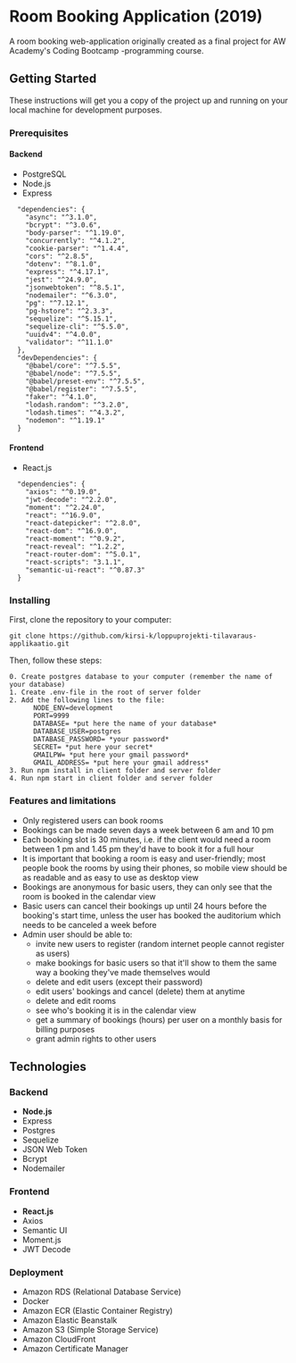 # Room Booking Application (2019)

A room booking web-application originally created as a final project for AW Academy's Coding Bootcamp -programming course.

## Getting Started

These instructions will get you a copy of the project up and running on your local machine for development purposes.

### Prerequisites

#### Backend

- PostgreSQL
- Node.js
- Express

```
  "dependencies": {
    "async": "^3.1.0",
    "bcrypt": "^3.0.6",
    "body-parser": "^1.19.0",
    "concurrently": "^4.1.2",
    "cookie-parser": "^1.4.4",
    "cors": "^2.8.5",
    "dotenv": "^8.1.0",
    "express": "^4.17.1",
    "jest": "^24.9.0",
    "jsonwebtoken": "^8.5.1",
    "nodemailer": "^6.3.0",
    "pg": "^7.12.1",
    "pg-hstore": "^2.3.3",
    "sequelize": "^5.15.1",
    "sequelize-cli": "^5.5.0",
    "uuidv4": "^4.0.0",
    "validator": "^11.1.0"
  },
  "devDependencies": {
    "@babel/core": "^7.5.5",
    "@babel/node": "^7.5.5",
    "@babel/preset-env": "^7.5.5",
    "@babel/register": "^7.5.5",
    "faker": "^4.1.0",
    "lodash.random": "^3.2.0",
    "lodash.times": "^4.3.2",
    "nodemon": "^1.19.1"
  }
```

#### Frontend

- React.js

```
  "dependencies": {
    "axios": "^0.19.0",
    "jwt-decode": "^2.2.0",
    "moment": "^2.24.0",
    "react": "^16.9.0",
    "react-datepicker": "^2.8.0",
    "react-dom": "^16.9.0",
    "react-moment": "^0.9.2",
    "react-reveal": "^1.2.2",
    "react-router-dom": "^5.0.1",
    "react-scripts": "3.1.1",
    "semantic-ui-react": "^0.87.3"
  }
```

### Installing

First, clone the repository to your computer:

```
git clone https://github.com/kirsi-k/loppuprojekti-tilavaraus-applikaatio.git
```

Then, follow these steps:

```
0. Create postgres database to your computer (remember the name of your database)
1. Create .env-file in the root of server folder
2. Add the following lines to the file:
      NODE_ENV=development
      PORT=9999
      DATABASE= *put here the name of your database*
      DATABASE_USER=postgres
      DATABASE_PASSWORD= *your password*
      SECRET= *put here your secret*
      GMAILPW= *put here your gmail password*
      GMAIL_ADDRESS= *put here your gmail address*
3. Run npm install in client folder and server folder
4. Run npm start in client folder and server folder
```

### Features and limitations

- Only registered users can book rooms
- Bookings can be made seven days a week between 6 am and 10 pm
- Each booking slot is 30 minutes, i.e. if the client would need a room between 1 pm and 1.45 pm they'd have to book it for a full hour
- It is important that booking a room is easy and user-friendly; most people book the rooms by using their phones, so mobile view should be as readable and as easy to use as desktop view
- Bookings are anonymous for basic users, they can only see that the room is booked in the calendar view
- Basic users can cancel their bookings up until 24 hours before the booking's start time, unless the user has booked the auditorium which needs to be canceled a week before
- Admin user should be able to:
  - invite new users to register (random internet people cannot register as users)
  - make bookings for basic users so that it'll show to them the same way a booking they've made themselves would
  - delete and edit users (except their password)
  - edit users' bookings and cancel (delete) them at anytime
  - delete and edit rooms
  - see who's booking it is in the calendar view
  - get a summary of bookings (hours) per user on a monthly basis for billing purposes
  - grant admin rights to other users

## Technologies

### Backend

- **Node.js**
- Express
- Postgres
- Sequelize
- JSON Web Token
- Bcrypt
- Nodemailer

### Frontend

- **React.js**
- Axios
- Semantic UI
- Moment.js
- JWT Decode

### Deployment

- Amazon RDS (Relational Database Service)
- Docker
- Amazon ECR (Elastic Container Registry)
- Amazon Elastic Beanstalk
- Amazon S3 (Simple Storage Service)
- Amazon CloudFront
- Amazon Certificate Manager
